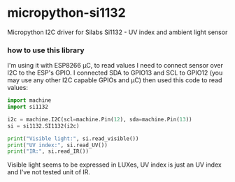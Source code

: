 # micropython-si1132
Micropython I2C driver for Silabs Si1132 - UV index and ambient light sensor

### how to use this library
I'm using it with ESP8266 µC, to read values I need to connect sensor over I2C to the ESP's GPIO.
I connected SDA to GPIO13 and SCL to GPIO12 (you may use any other I2C capable GPIOs and µC) then used this code to read values:

``` python
import machine
import si1132

i2c = machine.I2C(scl=machine.Pin(12), sda=machine.Pin(13))
si = si1132.SI1132(i2c)

print("Visible light:", si.read_visible())
print("UV index:", si.read_UV())
print("IR:", si.read_IR())

```

Visible light seems to be expressed in LUXes, UV index is just an UV index and I've not tested unit of IR.
